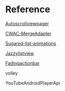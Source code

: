 
Reference
===================================  
[Autoscrollviewpager](https://github.com/Trinea/android-auto-scroll-view-pager)

[CWAC-MergeAdapter](https://github.com/commonsguy/cwac-merge)

[Sugared-list-animations](https://github.com/cuub/sugared-list-animations)

[Jazzylistview](https://github.com/twotoasters/JazzyListView)

[Fadingactionbar](https://github.com/ManuelPeinado/FadingActionBar)

volley

YouTubeAndroidPlayerApi

